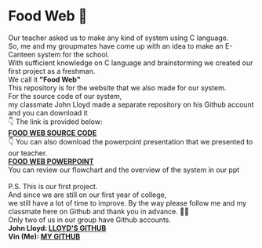 # Food Web 🍮

Our teacher asked us to make any kind of system using C language.<br>
So, me and my groupmates have come up with an idea to make an E-Canteen system for the school.<br>
With sufficient knowledge on C language and brainstorming we created our first project as a freshman.<br>
We call it <b>"Food Web"</b><br>
This repository is for the website that we also made for our system. <br>
For the source code of our system, <br>
my classmate John Lloyd made a separate repository on his Github account and you can download it<br>
👇 The link is provided below:  <br>
<a href="https://github.com/Kiyo-18/FoodWeb_E-Canteen_System-V.1.0.0"><b>FOOD WEB SOURCE CODE</b></a> <br>
👇 You can also download the powerpoint presentation that we presented to our teacher. <br>
<a href="https://www.mediafire.com/file/855xbm9sqgdr5j3/FOOD+WEB.pptx/file"><b>FOOD WEB POWERPOINT</b></a> <br>
You can review our flowchart and the overview of the system in our ppt <br>
<br>
P.S. This is our first project.<br>
     And since we are still on our first year of college, <br>
     we still have a lot of time to improve.
     By the way please follow me and my classmate here on Github and thank you in advance. 🙇🏻<br>
     Only two of us in our group have Github accounts.<br>
     <b>John Lloyd: <a href="https://github.com/Kiyo-18">LLOYD'S GITHUB</a></b> 
     <br><b>Vin (Me): <a href="https://github.com/UrLostBoy">MY GITHUB</a></b>
     
